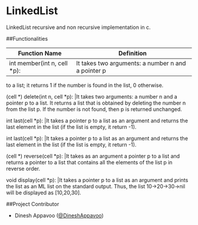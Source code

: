 LinkedList
=======================

LinkedList recursive and non recursive implementation in c.

##Functionalities

Function Name | Definition
------------ | -------------
int member(int n, cell *p): |It takes two arguments: a number n and a pointer p
to a list; it returns 1 if the number is found in the list, 0 otherwise.

(cell *) delete(int n, cell *p): |It takes two arguments: a number n and a
pointer p to a list. It returns a list that is obtained by deleting the number n from the list
p. If the number is not found, then p is returned unchanged.

int last(cell *p): |It takes a pointer p to a list as an argument and returns the last
element in the list (if the list is empty, it return -1).int last(cell *p): |It takes a pointer p to a list as an argument and returns the last
element in the list (if the list is empty, it return -1).

(cell *) reverse(cell *p): |It takes as an argument a pointer p to a list and returns
a pointer to a list that contains all the elements of the list p in reverse order.void display(cell *p): |It takes a pointer p to a list as an argument and prints
the list as an ML list on the standard output. Thus, the list 10->20->30->nil will be
displayed as [10,20,30].

##Project Contributor

* Dinesh Appavoo ([@DineshAppavoo](https://twitter.com/DineshAppavoo))
